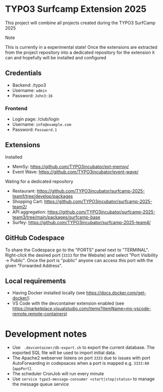 # TYPO3 Surfcamp Extension 2025

This project will combine all projects created during the TYPO3 SurfCamp 2025

> [!NOTE]
> This is currently in a experimental state!
> Once the extensions are extracted from the project repository
> into a dedicated repository for the extension it can and
> hopefully will be installed and configured
>

## Credentials

- Backend: <code-space-url or see PORTS in terminal>/typo3
- Username: `admin`
- Password: `John3:16`

### Frontend

- Login page: <code-space-url or see PORTS in terminal>/club/login
- Username: `info@example.com`
- Password: `Password.1`

## Extensions

Installed

* MemSy: https://github.com/TYPO3incubator/ext-memsy/
* Event Wave: https://github.com/TYPO3incubator/event-wave/

Wating for a dedicated repository

* Restaurant: https://github.com/TYPO3incubator/surfcamp-2025-team1/tree/develop/packages
* Shopping Cart: https://github.com/TYPO3incubator/surfcamp-2025-team2/
* API aggregation: https://github.com/TYPO3incubator/surfcamp-2025-team3/tree/main/packages/surfcamp-base
* Surfey: https://github.com/TYPO3incubator/surfcamp-2025-team4/

## GitHub Codespace

To share the Codespace go to the "PORTS" panel next to "TERMINAL". Right-click the desired port (`3333` for the Website) and select "Port Visibility -> Public". Once the port is "public" anyone can access this
port with the given "Forwarded Address".

## Local requirements

* Having Docker installed locally (see https://docs.docker.com/get-docker/)
* VS Code with the devcontainer extension enabled (see https://marketplace.visualstudio.com/items?itemName=ms-vscode-remote.remote-containers)

# Development notes

* Use ` .devcontainer/db-export.sh` to export the current database.
  The exported SQL file will be used to import initial data.
* The Apache2 webserver listens on port `3333` due to issues
  with port AutoForwarding in codepsaces when a port is mapped e.g. `3333:80` (`appPort`).
* The scheduler CronJob will run every minute
* Use `service typo3-message-consumer <start|stop|status>` to manage the message queue service
